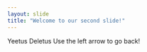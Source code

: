 ```yaml
---
layout: slide
title: "Welcome to our second slide!"
---
```

Yeetus Deletus
Use the left arrow to go back!

